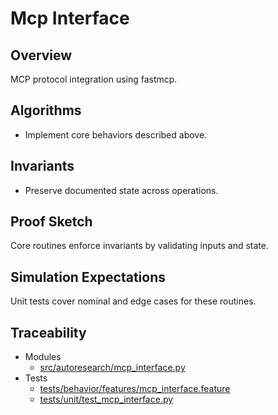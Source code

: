 # Mcp Interface

## Overview

MCP protocol integration using fastmcp.

## Algorithms

- Implement core behaviors described above.

## Invariants

- Preserve documented state across operations.

## Proof Sketch

Core routines enforce invariants by validating inputs and state.

## Simulation Expectations

Unit tests cover nominal and edge cases for these routines.

## Traceability


- Modules
  - [src/autoresearch/mcp_interface.py][m1]
- Tests
  - [tests/behavior/features/mcp_interface.feature][t1]
  - [tests/unit/test_mcp_interface.py][t2]

[m1]: ../../src/autoresearch/mcp_interface.py
[t1]: ../../tests/behavior/features/mcp_interface.feature
[t2]: ../../tests/unit/test_mcp_interface.py
